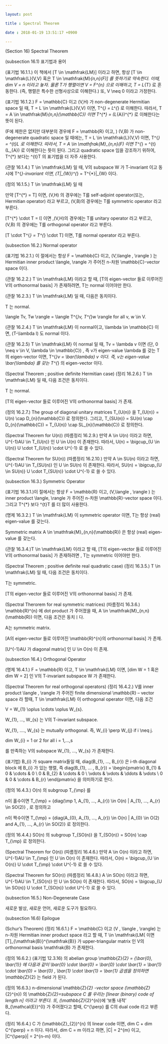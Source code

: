 ```yaml
---

layout: post

title : Spectral Theorem

date : 2018-01-19 13:51:17 +0900

---
```


(Section 16) Spectral Theorem

(subsection 16.1) 표기법과 용어

(표기법 16.1.1.) 이 책에서 [T \in \mathfrak{LM}] 이라고 하면, 항상 [T \in \mathfrak{L}(V,V) 혹은 T \in \mathfrak{M}_{n,n}(F)] 를 뜻하기로 약속한다. 이때, dim V = n 이라고 놓자. 물론 T가 행렬이면 V = F^{n} 으로 이해하고, T = L_{T} 로 혼동한다. (즉, 행렬은 특수한 선형사상으로 이해한다.) 또, V \neq 0 이라고 가정한다.

(표기법 16.1.2.) F = \mathbb{C} 이고 (V,H) 가 non-degenerate Hermitian space 일 때, T = L \in \mathfrak{L}(V,V) 이면, T^{*} = L^{*} 로 이해한다. 따라서, T = A \in \mathfrak{M}_{n,n}(\mathbb{C}) 이면 T^{*} = (L_{A})^{*} 로 이해한다는 뜻이 된다.

(F에 제한은 없지만 대부분의 경우에 F = \mathbb{R} 이고, ) (V,B) 가 non-degenerate quadratic space 일 때에는, T = L \in \mathfrak{L}(V,V) 이면, T^{*} = ^{t}L 로 이해한다. 따라서, T = A \in \mathfrak{M}_{n,n}(F) 이면 T^{*} = ^{t}(L_{A}) 로 이해한다는 뜻이 된다. 그리고 quadratic space 임을 강조하기 위하여, T^{*} 보다는 ^{t}T 의 표기법을 더 자주 사용한다.

(관찰 16.1.4.) T \in \mathfrak{LM} 일 때, V의 subspace W 가 T-invariant 이고 동시에 T^{*}-invariant 이면, (T|_{W})^{*} = T^{*}|_{W} 이다.

(정의 16.1.5.) T \in \mathfrak{LM} 일 때

만약 [T^{*} = T] 이면, (V,H) 의 경우에는 T를 self-adjoint operator(또는, Hermitian operator) 라고 부르고, (V,B)의 경우에는 T를 symmetric operator 라고 부른다.

[T^{*} \cdot T = I] 이면 ,(V,H)의 경우에는 T를 unitary operator 라고 부르고, (V,B) 의 경우에는 T를 orthogonal operator 라고 부른다.

[T \cdot T^{*} = T^{*} \cdot T] 이면, T를 normal operator 라고 부른다.

(subsection 16.2.) Normal operator

(표기법 16.2.1.) 이 절에서는 항상 F = \mathbb{C} 이고, (V,\langle , \rangle ) 는 Hermitian inner product \langle, \rangle 가 주어진 n-차원 \mathbb{C}-vector space 이다.

(관찰 16.2.2.) T \in \mathfrak{LM} 이라고 할 때, [T의 eigen-vector 들로 이루어진 V의 orthonormal basis] 가 존재하려면, T는 normal 이어야만 한다.

(관찰 16.2.3.) T \in \mathfrak{LM} 일 때, 다음은 동치이다.

T 는 normal.

\langle Tv, Tw \rangle = \langle T^{*}v, T^{*}w \rangle for all v, w \in V.

(관찰 16.2.4.) T \in \mathfrak{LM} 이 normal이고, \lambda \in \mathbb{C} 이면, (T-\lambda I) 도 normal 이다.

(관찰 16.2.5) T \in \mathfrak{LM} 이 normal 일 때, Tv = \lambda v 이면 (단, 0 \neq v \in V, \lambda \in \mathbb{C}) , 즉 v가 eigen-value \lambda 를 갖는 T의 eigen-vector 이면, T^{*}v = \bar{\lambda} v 이다. 즉, v는 eigen-value \bar{\lambda} 를 갖는 T^{*} 의 eigen-vector 이다.

(Spectral Theorem ; positive definite Hermitian case) (정리 16.2.6.) T \in \mathfrak{LM} 일 때, 다음 조건은 동치이다.

T 는 normal.

[T의 eigen-vector 들로 이루어진 V의 orthonormal basis] 가 존재.

(정의 16.2.7.) The group of diagonal unitary matrices T_{U(n)} 을 T_{U(n)} = U(n) \cap D_{n}(\mathbb{C}) 로 정의한다. 그리고, T_{SU(n)} = SU(n) \cap D_{n}(\mathbb{C}) = T_{U(n)} \cap SL_{n}(\mathbb{C}) 로 정의한다.

(Spectral Theorem for U(n)) (따름정리 16.2.9.) 만약 A \in U(n) 이라고 하면, U^{-1}AU \in T_{U(n)} 인 U \in U(n) 이 존재한다. 따라서, U(n) = \bigcup_{U \in U(n)} U \cdot T_{U(n)} \cdot U^{-1} 로 쓸 수 있다.

(Spectral Theorem for SU(n)) (따름정리 16.2.10.) 만약 A \in SU(n) 이라고 하면, U^{-1}AU \in T_{SU(n)} 인 U \in SU(n) 이 존재한다. 따라서, SU(n) = \bigcup_{U \in SU(n)} U \cdot T_{SU(n)} \cdot U^{-1} 로 쓸 수 있다.

(subsection 16.3.) Symmetric Operator

(표기법 16.3.1.)이 절에서는 항상 F = \mathbb{R} 이고, (V,\langle , \rangle ) 는 inner product \langle, \rangle 가 주어진 n-차원 \mathbb{R}-vector space 이다. 그리고 T^{*} 보다 ^{t}T 를 더 많이 사용한다.

(명제 16.3.2.) T \in \mathfrak{LM} 이 symmetric operator 이면, T는 항상 (real) eigen-value 를 갖는다.

Symmetric matrix A \in \mathfrak{M}_{n,n}(\mathbb{R}) 은 항상 (real) eigen-value 를 갖는다.

(관찰 16.3.4.)T \in \mathfrak{LM} 이라고 할 때, [T의 eigen-vector 들로 이루어진 V의 orthonormal basis] 가 존재하려면 , T는 symmetric 이어야만 한다.

(Spectral Theorem ; positive definite real quadratic case) (정리 16.3.5.) T \in \mathfrak{LM} 일 때, 다음 조건은 동치이다.

T는 symmetric.

[T의 eigen-vector 들로 이루어진 V의 orthonormal basis] 가 존재.

(Spectral Therorem for real symmetric matrices) (따름정리 16.3.6.) \mathbb{R}^{n} 에 dot product 가 주어졌을 때, A \in \mathfrak{M}_{n,n}(\mathbb{R}) 이면, 다음 조건은 동치ㅣ다.

A는 symmetric matrix.

[A의 eigen-vector 들로 이루어진 \mathbb{R}^{n}의 orthonormal basis] 가 존재.

[U^{-1}AU 가 diagonal matrix] 인 U \in O(n) 이 존재.

(subsection 16.4.) Orthogonal Operator

(명제 16.4.1.) F = \mathbb{R} 이고, T \in \mathfrak{LM} 이면, [dim W = 1 혹은 dim W = 2] 인 V의 T-invariant subspace W 가 존재한다.

(Spectral Theorem for real orthogonal operators) (정리 16.4.2.) V를 inner product \langle , \rangle 가 주어진 finite dimensional \mathbb{R} – vector space 라 할때, T \in \mathfrak{LM} 이 orthogonal operator 이면, 다음 조건

V = W_{1} \oplus \cdots \oplus W_{s}.

W_{1}, …, W_{s} 는 V의 T-invariant subspace.

W_{1}, …., W_{s} 는 mutually orthogonal. 즉, W_{i} \perp W_{j} if i \neq j.

dim W_{i} = 1 or 2 for all i = 1,…,s 

를 만족하는 V의 subspace W_{1}, …, W_{s} 가 존재한다.

(표기법) B_{i} 가 square matrix들일 때, diag(B_{1}, …, B_{r}) 은 i-th diagonal block 에 B_{i} 가 있는 행렬, 즉 diag(B_{1}, ... , B_{r}) = \begin{pmatrix} B_{1} & 0 & \cdots & 0 \\ 0 & B_{2} & \cdots & 0 \\ \vdots & \vdots & \ddots & \vdots \\ 0 & 0 & \cdots & B_{r} \end{pmatrix} 을 의미하기로 한다.

(정의 16.4.3.) O(n) 의 subgroup T_{\mp} 를

n이 홀수이면 T_{\mp} = {diag(\mp 1, A_{1}, …, A_{r}) \in O(n) | A_{1}, …, A_{r} \in SO(2)} , 로 정의하고

n이 짝수이면 T_{\mp} = {diag(A_{0}, A_{1}, …, A_{r}) \in O(n) | A_{0} \in O(2) and A_{1}, …, A_{r} \in SO(2)} 로 정의한다.

(정의 16.4.4.) SO(n) 의 subgroup T_{SO(n)} 을 T_{SO(n)} = SO(n) \cap T_{\mp} 로 정의한다.

(Spectral Theorem for O(n)) (따름정리 16.4.6.) 만약 A \in O(n) 이라고 하면, U^{-1}AU \in T_{\mp} 인 U \in O(n) 이 존재한다. 따라서, O(n) = \bigcup_{U \in O(n)} U \cdot T_{\mp} \cdot U^{-1} 로 쓸 수 있다.

(Spectral Theorem for SO(n)) (따름정리 16.4.8.) A \in SO(n) 이라고 하면, U^{-1}AU \in T_{SO(n)} 인 U \in SO(n) 이 존재한다. 따라서, SO(n) = \bigcup_{U \in SO(n)} U \cdot T_{SO(n)} \cdot U^{-1} 로 쓸 수 있다.

(subsection 16.5.) Non-Degenerate Case

새로운 발상, 새로운 언어, 새로운 도구가 필요하다.

(subsection 16.6) Epilogue

(Schur’s Theorem) (정리 16.6.1.) F = \mathbb{C} 이고 (V , \langle , \rangle) 는 n-차원 Hermitian inner product space 라고 할 때, T \in \mathfrak{LM{ 이면 [T]_{\mathfrak{B}}^{\mathfrak{B}} 가 upper-triangular matrix 인 V의 orthonormal basis \mathfrak{B} 가 존재한다.

(정의 16.6.2.) (표기법 12.3.16) 의 abelian group \mathbb{Z}_{2} = {\bar{0}, \bar{1}} 에 다음과 같이 \bar{0} \cdot \bar{0} = \bar{0} \cdot \bar{1} = \bar{1} \cdot \bar{0} = \bar{0} , \bar{1} \cdot \bar{1} = \bar{1} 곱셈을 정의하면 \mathbb{Z}_{2} 는 field 가 된다.

(정의 16.6.3.) n-dimensional \mathbb{Z}_{2} -vector space (\mathbb{Z}_{2}^{n}) 의 \mathbb{Z}_{2}=subspace C 를 우리는 [linear (binary) code of length n] 이라고 부른다. 또, (\mathbb{Z}_{2}^{n})에 ‘보통 내적’ B_{\mathcal{E}}^{I} 가 주어졌다고 할때, C^{\perp} 를 C의 dual code 라고 부른다.

(정리 16.6.4.) C 가 (\mathbb{Z}_{2})^{n} 의 linear code 이면, dim C + dim C^{\perp} = n 이다. 따라서, dim C = m 이라고 하면, |C| = 2^{m} 이고, |C^{\perp}| = 2^{n-m} 이다.

